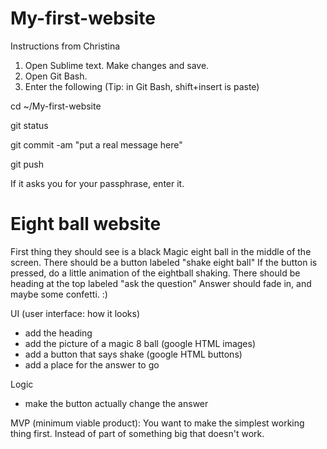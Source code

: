 # My-first-website

Instructions from Christina
1. Open Sublime text. Make changes and save.
2. Open Git Bash. 
3. Enter the following (Tip: in Git Bash, shift+insert is paste)

  cd ~/My-first-website
  
  git status
  
  git commit -am "put a real message here"
  
  git push
  
  If it asks you for your passphrase, enter it. 

# Eight ball website
First thing they should see is a black Magic eight ball in the middle of the screen.
There should be a button labeled "shake eight ball"
If the button is pressed, do a little animation of the eightball shaking.
There should be heading at the top labeled "ask the question"
Answer should fade in, and maybe some confetti.
:)

UI (user interface: how it looks)
* add the heading
* add the picture of a magic 8 ball (google HTML images)
* add a button that says shake (google HTML buttons)
* add a place for the answer to go

Logic
* make the button actually change the answer

MVP (minimum viable product): You want to make the simplest working thing first. Instead of part of something big that doesn't work. 
